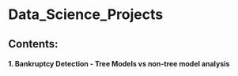 # Data_Science_Projects

## Contents:

#### 1. Bankruptcy Detection - Tree Models vs non-tree model analysis
